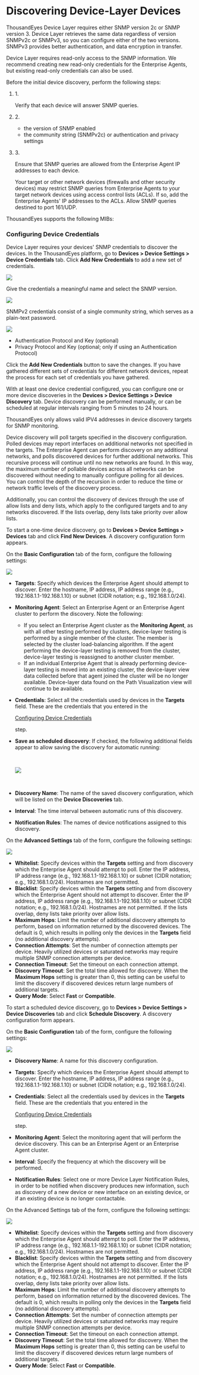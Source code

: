 # Discovering Device-Layer Devices

ThousandEyes Device Layer requires either SNMP version 2c or SNMP version 3. Device Layer retrieves the same data regardless of version SNMPv2c or SNMPv3, so you can configure either of the two versions. SNMPv3 provides better authentication, and data encryption in transfer.

Device Layer requires read-only access to the SNMP information. We recommend creating new read-only credentials for the Enterprise Agents, but existing read-only credentials can also be used.

Before the initial device discovery, perform the following steps:

1.  1\.

    Verify that each device will answer SNMP queries.
2. 2\.
   * the version of SNMP enabled
   * the community string (SNMPv2c) or authentication and privacy settings
3.  3\.

    Ensure that SNMP queries are allowed from the Enterprise Agent IP addresses to each device.

    Your target or other network devices (firewalls and other security devices) may restrict SNMP queries from Enterprise Agents to your target network devices using access control lists (ACLs). If so, add the Enterprise Agents' IP addresses to the ACLs. Allow SNMP queries destined to port 161/UDP.

ThousandEyes supports the following MIBs:

### Configuring Device Credentials <a href="#configuring-device-credentials" id="configuring-device-credentials"></a>

Device Layer requires your devices' SNMP credentials to discover the devices. In the ThousandEyes platform, go to **Devices > Device Settings > Device Credentials** tab. Click **Add New Credentials** to add a new set of credentials.

![](https://2360053865-files.gitbook.io/\~/files/v0/b/gitbook-x-prod.appspot.com/o/spaces%2F-M4QARF6s57qxMrOHDTZ%2Fuploads%2Fgit-blob-9c70acb61d87c40b0a4e5130ed87b658a5cb07c6%2Fproduct-documentation\_device-layer\_discovering-device-layer-devices-2.png?alt=media)

Give the credentials a meaningful name and select the SNMP version.

![](https://2360053865-files.gitbook.io/\~/files/v0/b/gitbook-x-prod.appspot.com/o/spaces%2F-M4QARF6s57qxMrOHDTZ%2Fuploads%2Fgit-blob-6c302092a36d6ad2261c483bc1676292d8f27ae8%2Fproduct-documentation\_device-layer\_discovering-device-layer-devices-3.png?alt=media)

SNMPv2 credentials consist of a single community string, which serves as a plain-text password.

![](https://2360053865-files.gitbook.io/\~/files/v0/b/gitbook-x-prod.appspot.com/o/spaces%2F-M4QARF6s57qxMrOHDTZ%2Fuploads%2Fgit-blob-8148f61bec98cf193bb031806a9d5b7f6094142b%2Fproduct-documentation\_device-layer\_discovering-device-layer-devices-4.png?alt=media)

* Authentication Protocol and Key (optional)
* Privacy Protocol and Key (optional; only if using an Authentication Protocol)

Click the **Add New Credentials** button to save the changes. If you have gathered different sets of credentials for different network devices, repeat the process for each set of credentials you have gathered.

With at least one device credential configured, you can configure one or more device discoveries in the **Devices > Device Settings > Device Discovery** tab. Device discovery can be performed manually, or can be scheduled at regular intervals ranging from 5 minutes to 24 hours.

ThousandEyes only allows valid IPV4 addresses in device discovery targets for SNMP monitoring.

Device discovery will poll targets specified in the discovery configuration. Polled devices may report interfaces on additional networks not specified in the targets. The Enterprise Agent can perform discovery on any additional networks, and polls discovered devices for further additional networks. This recursive process will continue until no new networks are found. In this way, the maximum number of pollable devices across all networks can be discovered without needing to manually configure polling for all devices. You can control the depth of the recursion in order to reduce the time or network traffic levels of the discovery process.

Additionally, you can control the discovery of devices through the use of allow lists and deny lists, which apply to the configured targets and to any networks discovered. If the lists overlap, deny lists take priority over allow lists.

To start a one-time device discovery, go to **Devices > Device Settings > Devices** tab and click **Find New Devices**. A discovery configuration form appears.

On the **Basic Configuration** tab of the form, configure the following settings:

![](https://2360053865-files.gitbook.io/\~/files/v0/b/gitbook-x-prod.appspot.com/o/spaces%2F-M4QARF6s57qxMrOHDTZ%2Fuploads%2Fgit-blob-f8dba32982a49e7229d158c02b6b104006ca2cff%2Fproduct-documentation\_device-layer\_discovering-device-layer-devices-5.png?alt=media)

* **Targets**: Specify which devices the Enterprise Agent should attempt to discover. Enter the hostname, IP address, IP address range (e.g., 192.168.1.1-192.168.1.10) or subnet (CIDR notation; e.g., 192.168.1.0/24).
* **Monitoring Agent**: Select an Enterprise Agent or an Enterprise Agent cluster to perform the discovery. Note the following:
  * If you select an Enterprise Agent cluster as the **Monitoring Agent**, as with all other testing performed by clusters, device-layer testing is performed by a single member of the cluster. The member is selected by the cluster load-balancing algorithm. If the agent performing the device-layer testing is removed from the cluster, device-layer testing is reassigned to another cluster member.
  * If an individual Enterprise Agent that is already performing device-layer testing is moved into an existing cluster, the device-layer view data collected before that agent joined the cluster will be no longer available. Device-layer data found on the Path Visualization view will continue to be available.
*   **Credentials**: Select all the credentials used by devices in the **Targets** field. These are the credentials that you entered in the

    [Configuring Device Credentials](broken-reference)

    step.
*   **Save as scheduled discovery**: If checked, the following additional fields appear to allow saving the discovery for automatic running:

    ​

    ![](https://2360053865-files.gitbook.io/\~/files/v0/b/gitbook-x-prod.appspot.com/o/spaces%2F-M4QARF6s57qxMrOHDTZ%2Fuploads%2Fgit-blob-daa39e6a9c99afeeb6038483c9fe11a3be04e43a%2Fproduct-documentation\_device-layer\_discovering-device-layer-devices-6.png?alt=media)

    ​
* **Discovery Name**: The name of the saved discovery configuration, which will be listed on the **Device Discoveries** tab.
* **Interval**: The time interval between automatic runs of this discovery.
* **Notification Rules**: The names of device notifications assigned to this discovery.

On the **Advanced Settings** tab of the form, configure the following settings:

![](https://2360053865-files.gitbook.io/\~/files/v0/b/gitbook-x-prod.appspot.com/o/spaces%2F-M4QARF6s57qxMrOHDTZ%2Fuploads%2Fgit-blob-152afefaeecca3b76fe44d5fc28aacc5b17c16a7%2Fproduct-documentation\_device-layer\_discovering-device-layer-devices-7.png?alt=media)

* **Whitelist**: Specify devices within the **Targets** setting and from discovery which the Enterprise Agent should attempt to poll. Enter the IP address, IP address range (e.g., 192.168.1.1-192.168.1.10) or subnet (CIDR notation; e.g., 192.168.1.0/24). Hostnames are not permitted.
* **Blacklist**: Specify devices within the **Targets** setting and from discovery which the Enterprise Agent should not attempt to discover. Enter the IP address, IP address range (e.g., 192.168.1.1-192.168.1.10) or subnet (CIDR notation; e.g., 192.168.1.0/24). Hostnames are not permitted. If the lists overlap, deny lists take priority over allow lists.
* **Maximum Hops**: Limit the number of additional discovery attempts to perform, based on information returned by the discovered devices. The default is 0, which results in polling only the devices in the **Targets** field (no additional discovery attempts).
* **Connection Attempts**: Set the number of connection attempts per device. Heavily utilized devices or saturated networks may require multiple SNMP connection attempts per device.
* **Connection Timeout**: Set the timeout on each connection attempt.
* **Discovery Timeout**: Set the total time allowed for discovery. When the **Maximum Hops** setting is greater than 0, this setting can be useful to limit the discovery if discovered devices return large numbers of additional targets.
* **Query Mode**: Select **Fast** or **Compatible**.

To start a scheduled device discovery, go to **Devices > Device Settings > Device Discoveries** tab and click **Schedule Discovery**. A discovery configuration form appears.

On the **Basic Configuration** tab of the form, configure the following settings:

![](https://2360053865-files.gitbook.io/\~/files/v0/b/gitbook-x-prod.appspot.com/o/spaces%2F-M4QARF6s57qxMrOHDTZ%2Fuploads%2Fgit-blob-94e8d0c77bbe0fdd3b4d82e9adc75e32f79f75c5%2Fproduct-documentation\_device-layer\_discovering-device-layer-devices-8.png?alt=media)

* **Discovery Name**: A name for this discovery configuration.
* **Targets**: Specify which devices the Enterprise Agent should attempt to discover. Enter the hostname, IP address, IP address range (e.g., 192.168.1.1-192.168.1.10) or subnet (CIDR notation; e.g., 192.168.1.0/24).
*   **Credentials**: Select all the credentials used by devices in the **Targets** field. These are the credentials that you entered in the

    [Configuring Device Credentials](broken-reference)

    step.
* **Monitoring Agent**: Select the monitoring agent that will perform the device discovery. This can be an Enterprise Agent or an Enterprise Agent cluster.
* **Interval**: Specify the frequency at which the discovery will be performed.
* **Notification Rules**: Select one or more Device Layer Notification Rules, in order to be notified when discovery produces new information, such as discovery of a new device or new interface on an existing device, or if an existing device is no longer contactable.

On the Advanced Settings tab of the form, configure the following settings:

![](https://2360053865-files.gitbook.io/\~/files/v0/b/gitbook-x-prod.appspot.com/o/spaces%2F-M4QARF6s57qxMrOHDTZ%2Fuploads%2Fgit-blob-307c7cd8bf948c6925e1469b22a265a8787caf13%2Fproduct-documentation\_device-layer\_discovering-device-layer-devices-9.png?alt=media)

* **Whitelist**: Specify devices within the **Targets** setting and from discovery which the Enterprise Agent should attempt to poll. Enter the IP address, IP address range (e.g., 192.168.1.1-192.168.1.10) or subnet (CIDR notation; e.g., 192.168.1.0/24). Hostnames are not permitted.
* **Blacklist**: Specify devices within the **Targets** setting and from discovery which the Enterprise Agent should not attempt to discover. Enter the IP address, IP address range (e.g., 192.168.1.1-192.168.1.10) or subnet (CIDR notation; e.g., 192.168.1.0/24). Hostnames are not permitted. If the lists overlap, deny lists take priority over allow lists.
* **Maximum Hops**: Limit the number of additional discovery attempts to perform, based on information returned by the discovered devices. The default is 0, which results in polling only the devices in the **Targets** field (no additional discovery attempts).
* **Connection Attempts**: Set the number of connection attempts per device. Heavily utilized devices or saturated networks may require multiple SNMP connection attempts per device.
* **Connection Timeout**: Set the timeout on each connection attempt.
* **Discovery Timeout**: Set the total time allowed for discovery. When the **Maximum Hops** setting is greater than 0, this setting can be useful to limit the discovery if discovered devices return large numbers of additional targets.
* **Query Mode**: Select **Fast** or **Compatible**.
